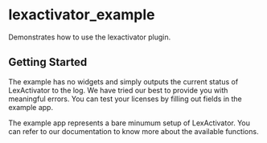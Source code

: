 # lexactivator_example

Demonstrates how to use the lexactivator plugin.

## Getting Started

The example has no widgets and simply outputs the current status of LexActivator to the log.
We have tried our best to provide you with meaningful errors. You can test your licenses by filling out fields in the example app.

The example app represents a bare minumum setup of LexActivator. You can refer to our documentation to know more about the available functions.